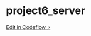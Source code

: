 # project6_server

[Edit in Codeflow ⚡️](https://stackblitz.com/~/github.com/samsMay2001/project6_server)
